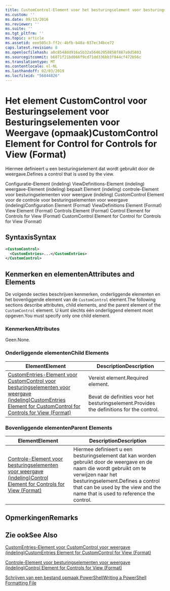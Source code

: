 ```yaml
---
title: CustomControl-Element voor het besturingselement voor besturingselementen voor weergave (indeling) | Microsoft Docs
ms.custom: ''
ms.date: 09/13/2016
ms.reviewer: ''
ms.suite: ''
ms.tgt_pltfrm: ''
ms.topic: article
ms.assetid: eee505c3-ff2c-4bfb-b48a-037ec34bce72
caps.latest.revision: 8
ms.openlocfilehash: a0c8548dd916a5b32a56462058858f887a9d5803
ms.sourcegitcommit: b6871f21bd666f9cd71dd336bb3f844cf472b56c
ms.translationtype: MT
ms.contentlocale: nl-NL
ms.lasthandoff: 02/03/2019
ms.locfileid: "56844826"
---
```

# <a name="customcontrol-element-for-control-for-controls-for-view-format"></a><span data-ttu-id="b3e38-102">Het element CustomControl voor Besturingselement voor Besturingselementen voor Weergave (opmaak)</span><span class="sxs-lookup"><span data-stu-id="b3e38-102">CustomControl Element for Control for Controls for View (Format)</span></span>

<span data-ttu-id="b3e38-103">Hiermee definieert u een besturingselement dat wordt gebruikt door de weergave.</span><span class="sxs-lookup"><span data-stu-id="b3e38-103">Defines a control that is used by the view.</span></span>

<span data-ttu-id="b3e38-104">Configuratie-Element (indeling) ViewDefinitions-Element (indeling) weergave-Element (indeling) bepaalt Element (indeling) controle-Element voor besturingselementen voor weergave (indeling) CustomControl Element voor de controle voor besturingselementen voor weergave (indeling)</span><span class="sxs-lookup"><span data-stu-id="b3e38-104">Configuration Element (Format) ViewDefinitions Element (Format) View Element (Format) Controls Element (Format) Control Element for Controls for View (Format) CustomControl Element for Control for Controls for View (Format)</span></span>

## <a name="syntax"></a><span data-ttu-id="b3e38-105">Syntaxis</span><span class="sxs-lookup"><span data-stu-id="b3e38-105">Syntax</span></span>

```xml
<CustomControl>
  <CustomEntries>...</CustomEntries>
</CustomControl>
```

## <a name="attributes-and-elements"></a><span data-ttu-id="b3e38-106">Kenmerken en elementen</span><span class="sxs-lookup"><span data-stu-id="b3e38-106">Attributes and Elements</span></span>

<span data-ttu-id="b3e38-107">De volgende secties beschrijven kenmerken, onderliggende elementen en het bovenliggende element van de `CustomControl` element.</span><span class="sxs-lookup"><span data-stu-id="b3e38-107">The following sections describe attributes, child elements, and the parent element of the `CustomControl` element.</span></span> <span data-ttu-id="b3e38-108">U kunt slechts één onderliggend element moet opgeven.</span><span class="sxs-lookup"><span data-stu-id="b3e38-108">You must specify only one child element.</span></span>

### <a name="attributes"></a><span data-ttu-id="b3e38-109">Kenmerken</span><span class="sxs-lookup"><span data-stu-id="b3e38-109">Attributes</span></span>

<span data-ttu-id="b3e38-110">Geen.</span><span class="sxs-lookup"><span data-stu-id="b3e38-110">None.</span></span>

### <a name="child-elements"></a><span data-ttu-id="b3e38-111">Onderliggende elementen</span><span class="sxs-lookup"><span data-stu-id="b3e38-111">Child Elements</span></span>

|<span data-ttu-id="b3e38-112">Element</span><span class="sxs-lookup"><span data-stu-id="b3e38-112">Element</span></span>|<span data-ttu-id="b3e38-113">Description</span><span class="sxs-lookup"><span data-stu-id="b3e38-113">Description</span></span>|
|-------------|-----------------|
|[<span data-ttu-id="b3e38-114">CustomEntries-Element voor CustomControl voor besturingselementen voor weergave (indeling)</span><span class="sxs-lookup"><span data-stu-id="b3e38-114">CustomEntries Element for CustomControl for Controls for View (Format)</span></span>](./customentries-element-for-customcontrol-for-controls-for-view-format.md)|<span data-ttu-id="b3e38-115">Vereist element.</span><span class="sxs-lookup"><span data-stu-id="b3e38-115">Required element.</span></span><br /><br /> <span data-ttu-id="b3e38-116">Bevat de definities voor het besturingselement.</span><span class="sxs-lookup"><span data-stu-id="b3e38-116">Provides the definitions for the control.</span></span>|

### <a name="parent-elements"></a><span data-ttu-id="b3e38-117">Bovenliggende elementen</span><span class="sxs-lookup"><span data-stu-id="b3e38-117">Parent Elements</span></span>

|<span data-ttu-id="b3e38-118">Element</span><span class="sxs-lookup"><span data-stu-id="b3e38-118">Element</span></span>|<span data-ttu-id="b3e38-119">Description</span><span class="sxs-lookup"><span data-stu-id="b3e38-119">Description</span></span>|
|-------------|-----------------|
|[<span data-ttu-id="b3e38-120">Controle-Element voor besturingselementen voor weergave (indeling)</span><span class="sxs-lookup"><span data-stu-id="b3e38-120">Control Element for Controls for View (Format)</span></span>](./control-element-for-controls-for-view-format.md)|<span data-ttu-id="b3e38-121">Hiermee definieert u een besturingselement dat kan worden gebruikt door de weergave en de naam die wordt gebruikt om te verwijzen naar het besturingselement.</span><span class="sxs-lookup"><span data-stu-id="b3e38-121">Defines a control that can be used by the view and the name that is used to reference the control.</span></span>|

## <a name="remarks"></a><span data-ttu-id="b3e38-122">Opmerkingen</span><span class="sxs-lookup"><span data-stu-id="b3e38-122">Remarks</span></span>

## <a name="see-also"></a><span data-ttu-id="b3e38-123">Zie ook</span><span class="sxs-lookup"><span data-stu-id="b3e38-123">See Also</span></span>

[<span data-ttu-id="b3e38-124">CustomEntries-Element voor CustomControl voor weergave (indeling)</span><span class="sxs-lookup"><span data-stu-id="b3e38-124">CustomEntries Element for CustomControl for View (Format)</span></span>](./customentries-element-for-customcontrol-for-controls-for-configuration-format.md)

[<span data-ttu-id="b3e38-125">Controle-Element voor besturingselementen voor weergave (indeling)</span><span class="sxs-lookup"><span data-stu-id="b3e38-125">Control Element for Controls for View (Format)</span></span>](./control-element-for-controls-for-view-format.md)

[<span data-ttu-id="b3e38-126">Schrijven van een bestand opmaak PowerShell</span><span class="sxs-lookup"><span data-stu-id="b3e38-126">Writing a PowerShell Formatting File</span></span>](./writing-a-powershell-formatting-file.md)
